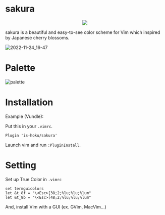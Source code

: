 # sakura
<div align="center">
<img src="https://user-images.githubusercontent.com/52068717/204436976-b5a5b59d-67ec-4be1-ad7c-dca3f1b64f9e.png">
</div>

sakura is a beautiful and easy-to-see color scheme for Vim which inspired by Japanese cherry blossoms.

![2022-11-24_16-47](https://user-images.githubusercontent.com/52068717/203727649-ccbf4c45-d6ca-49db-93bf-f665ae82b8ae.png)

# Palette
![palette](https://user-images.githubusercontent.com/52068717/204434824-4d6714d1-12fc-416c-9937-a47cd6447c4d.png)

# Installation
Example (Vundle):   
   
Put this in your ```.vimrc```.
```
Plugin 'is-hoku/sakura'
```
Launch vim and run ```:PluginInstall```.

# Setting
Set up True Color in ```.vimrc```   
```
set termguicolors
let &t_8f = "\<Esc>[38;2;%lu;%lu;%lum"
let &t_8b = "\<Esc>[48;2;%lu;%lu;%lum"
```

And, install Vim with a GUI (ex. GVim, MacVim...)   
